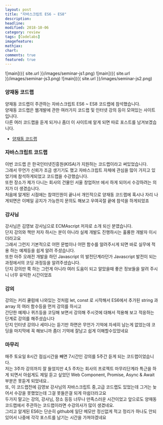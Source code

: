 ```yaml
---
layout: post
title: "자바스크립트 ES6 ~ ES8"
description:
headline:
modified: 2018-10-06
category: review
tags: [Codelabs]
imagefeature:
mathjax:
chart:
comments: true
featured: true
---
```


![main]({{ site.url }}/images/seminar-js1.png)
![main]({{ site.url }}/images/seminar-js3.png)
![main]({{ site.url }}/images/seminar-js2.png)

### 양재동 코드랩
양재동 코드랩이 주관하는 자바스크립트 ES6 ~ ES8 코드랩에 참석했습니다.<br>
양재동 코드랩은 웹개발에 관한 여러가지 코드랩 및 인터넷 강의 등이 모여있는 사이트 입니다.<br>
다른 여러 코드랩을 듣게 되거나 좀더 이 사이트에 알게 되면 따로 포스트를 남겨보겠습니다.
- [양재동 코드랩](https://www.codelabs.kr/) <br>

### 자바스크립트 코드랩
이번 코드랩 은 한국인터넷진흥원(KISA)가 지원하는 코드랩이라고 써있었습니다.<br>
그래서 무언가 신뢰가 조금 생기기도 했고 자바스크립트 자체에 관심을 많이 가지고 있었기에 참석하게되었고 코드랩을 수강했습니다.<br>
또한 장소가 제가 다니는 회사의 건물인 서울 창업허브 에서 하게 되어서 수강하려는 의지가 더 생겼습니다.<br>
처음에 알게된 시점에는 참여인원이 끝나서 개인적으로 양재동 코드랩에 혹시나 자리 나게되면은 이메일 공지가 가능한지 문의도 해보고 우여곡절 끝에 참석을 하게되었죠<br>

### 강사님
강사님은 김영보 강사님으로 ECMAscript 저자로 소개 되신 분였습니다.<br>
단지 강의와 책만 저자 하시는 분이 아니라 실제 개발도 진행하시는 훌륭한 개발자 이시더라고요<br>
그래서 그런지 기본적으로 어떤 문법이나 어떤 함수를 알려주시게 되면 바로 실무에 적용 하는 예제등을 쉽게 알려 주셨습니다.<br>
또한 아주 오래전 개발을 하던 Javascript 의 발전단계라던가 Javascript 발전이 되는 과정에서의 코딩 과정등을 알려주셨습니다.<br>
단지 강의만 쭉 하는 그런게 아니라 여러 도움이 되고 알았을때 좋은 정보들을 알려 주시니 너무 유익한 시간이었죠<br>

### 강의
강의는 커리 큘럼에 나와있는 것처럼 let, const 로 시작해서 ES6에서 추가된 string 과 array 의 여러 함수등을 먼저 강의를 하시고<br>
간단한 예제나 퀴즈등을 코딩해 보면서 강의해 주시것에 대해서 적용해 보고 적응하는 단계로 강의를 해주셨습니다<br>
단지 인터넷 강의나 세미나는 듣기만 하면은 무언가 기억에 자세히 남는게 없었는데 코딩을 마지막에 꼭 해보니까 좀더 기억에 잘남고 쉽게 이해할수있었네요<br>

### 마무리
매주 토요일 8시간 점심시간을 빼면 7시간인 강의를 5주간 듣게 되는 코드랩이었습니다.<br>
저는 3주차 강의까지 잘 들었지만 4,5 주차는 회사의 프로젝트 마무리단계라 특근을 하게 되면서 아쉽게도 제일 듣고 싶었던 Web Component, Promise, Async & Await 부분은 못듣게 되었네요..<br>
또, 이 코드랩전에 김영보 강사님의 자바스크립트 중,고급 코드랩도 있었는데 그거는 늦어서 수강을 못했었는데 그걸 못들은걸 되게 아쉽더라고요<br>
두가지 말고는 강의, 강사님, 장소 등등 너무나 만족스러운 시간이었고 앞으로도 양재동 코드랩에서 주관하는 코드랩이라면 수강의사가 많이 생겼네요.<br>
그리고 알게된 ES6는 단순히 github에 일단 메모만 정신없게 적고 정리가 하나도 안되있어서 나중에 각각 포스트를 남기는 시간을 가져야겠네요
